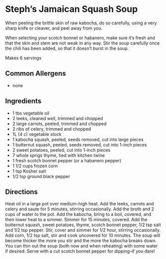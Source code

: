 # Steph’s Jamaican Squash Soup

When peeling the brittle skin of raw kabocha, do so carefully, using a very sharp knife or cleaver, and peel away from you.

When selecting your scotch bonnet or habanero, make sure it’s fresh and that the skin and stem are not weak in any way. Stir the soup carefully once the chili has been added, so that it doesn’t burst in the soup.

Makes 6 servings

## Common Allergens
* none

## Ingredients
* 1 tbs vegetable oil
* 2 leeks, cleaned well, trimmed and chopped
* 2 large carrots, peeled, trimmed and chopped
* 2 ribs of celery, trimmed and chopped
* 1L (4 c) vegetable stock
* 1 kabocha squash, peeled, seeds removed, cut into large pieces
* 1 butternut squash, peeled, seeds removed, cut into 1-inch pieces
* 2 sweet potatoes, peeled, cut into 1-inch pieces
* 7 whole sprigs thyme, tied with kitchen twine
* 1 fresh scotch bonnet pepper (or a habanero pepper)
* 1 1/2 cups frozen corn
* 1 tsp Kosher salt
* 1/2 tsp ground black pepper

## Directions
Heat oil in a large pot over medium-high heat. Add the leeks, carrots and celery and saute for 5 minutes, stirring occasionally. Add the broth and 2 cups of water to the pot. Add the kabocha, bring to a boil, covered, and then lower heat to a simmer. Simmer for 15  minutes, covered. Add the butternut squash, sweet potatoes, thyme, scotch bonnet pepper, 1/2 tsp salt and 1/2 tsp pepper. Stir, cover and simmer for 1/2 hour, stirring occasionally. Add corn, 1/2 tsp salt, stir and cook uncovered for 10 minutes. The soup will become thicker the more you stir and the more the kabocha breaks down. You can thin out the soup (both now and when reheating) with some water if desired. Serve with a cut scotch bonnet pepper for dipping–if you dare!
